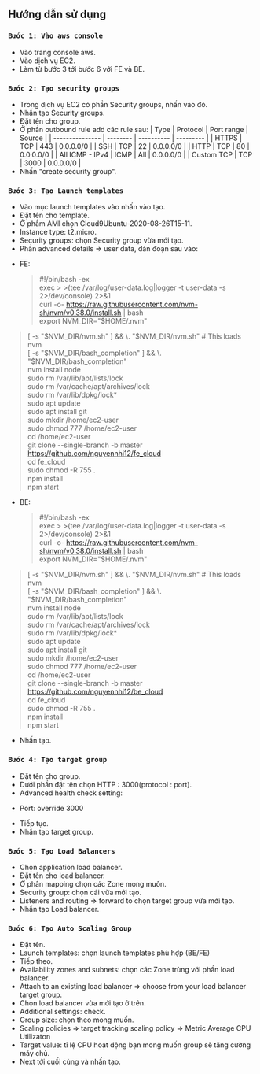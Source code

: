 ## Hướng dẫn sử dụng

### `Bước 1: Vào aws console`

- Vào trang console aws.
- Vào dịch vụ EC2.
- Làm từ bước 3 tới bước 6 với FE và BE.

### `Bước 2: Tạo security groups`

- Trong dịch vụ EC2 có phần Security groups, nhấn vào đó.
- Nhấn tạo Security groups.
- Đặt tên cho group.
- Ở phần outbound rule add các rule sau:
  | Type | Protocol | Port range | Source |
  | --------------- | -------- | ---------- | --------- |
  | HTTPS | TCP | 443 | 0.0.0.0/0 |
  | SSH | TCP | 22 | 0.0.0.0/0 |
  | HTTP | TCP | 80 | 0.0.0.0/0 |
  | All ICMP - IPv4 | ICMP | All | 0.0.0.0/0 |
  | Custom TCP | TCP | 3000 | 0.0.0.0/0 |
- Nhấn "create security group".

### `Bước 3: Tạo Launch templates`

- Vào mục launch templates vào nhấn vào tạo.
- Đặt tên cho template.
- Ở phầm AMI chọn Cloud9Ubuntu-2020-08-26T15-11.
- Instance type: t2.micro.
- Security groups: chọn Security group vừa mới tạo.
- Phần advanced details => user data, dán đoạn sau vào:

* FE:
  > #!/bin/bash -ex <br />
  > exec > >(tee /var/log/user-data.log|logger -t user-data -s 2>/dev/console) 2>&1 <br />
  > curl -o- https://raw.githubusercontent.com/nvm-sh/nvm/v0.38.0/install.sh | bash <br />
  > export NVM_DIR="$HOME/.nvm" <br />
> [ -s "$NVM_DIR/nvm.sh" ] && \. "$NVM_DIR/nvm.sh"  # This loads nvm <br />
> [ -s "$NVM_DIR/bash_completion" ] && \. "$NVM_DIR/bash_completion" <br />
  > nvm install node <br />
  > sudo rm /var/lib/apt/lists/lock <br />
  > sudo rm /var/cache/apt/archives/lock <br />
  > sudo rm /var/lib/dpkg/lock\* <br />
  > sudo apt update <br />
  > sudo apt install git <br />
  > sudo mkdir /home/ec2-user <br />
  > sudo chmod 777 /home/ec2-user <br />
  > cd /home/ec2-user <br />
  > git clone --single-branch -b master https://github.com/nguyennhi12/fe_cloud <br />
  > cd fe_cloud <br />
  > sudo chmod -R 755 . <br />
  > npm install <br />
  > npm start <br />
* BE:
  > #!/bin/bash -ex <br />
  > exec > >(tee /var/log/user-data.log|logger -t user-data -s 2>/dev/console) 2>&1 <br />
  > curl -o- https://raw.githubusercontent.com/nvm-sh/nvm/v0.38.0/install.sh | bash <br />
  > export NVM_DIR="$HOME/.nvm" <br />
> [ -s "$NVM_DIR/nvm.sh" ] && \. "$NVM_DIR/nvm.sh"  # This loads nvm <br />
> [ -s "$NVM_DIR/bash_completion" ] && \. "$NVM_DIR/bash_completion" <br />
  > nvm install node <br />
  > sudo rm /var/lib/apt/lists/lock <br />
  > sudo rm /var/cache/apt/archives/lock <br />
  > sudo rm /var/lib/dpkg/lock\* <br />
  > sudo apt update <br />
  > sudo apt install git <br />
  > sudo mkdir /home/ec2-user <br />
  > sudo chmod 777 /home/ec2-user <br />
  > cd /home/ec2-user <br />
  > git clone --single-branch -b master https://github.com/nguyennhi12/be_cloud <br />
  > cd fe_cloud <br />
  > sudo chmod -R 755 . <br />
  > npm install <br />
  > npm start <br />

- Nhấn tạo.

### `Bước 4: Tạo target group`

- Đặt tên cho group.
- Dưới phần đặt tên chọn HTTP : 3000(protocol : port).
- Advanced health check setting:

* Port: override 3000

- Tiếp tục.
- Nhấn tạo target group.

### `Bước 5: Tạo Load Balancers`

- Chọn application load balancer.
- Đặt tên cho load balancer.
- Ở phần mapping chọn các Zone mong muốn.
- Security group: chọn cái vừa mới tạo.
- Listeners and routing => forward to chọn target group vừa mới tạo.
- Nhấn tạo Load balancer.

### `Bước 6: Tạo Auto Scaling Group`

- Đặt tên.
- Launch templates: chọn launch templates phù hợp (BE/FE)
- Tiếp theo.
- Availability zones and subnets: chọn các Zone trùng với phần load balancer.
- Attach to an existing load balancer => choose from your load balancer target group.
- Chọn load balancer vừa mới tạo ở trên.
- Additional settings: check.
- Group size: chọn theo mong muốn.
- Scaling policies => target tracking scaling policy => Metric Average CPU Utilizaton
- Target value: tỉ lệ CPU hoạt động bạn mong muốn group sẽ tăng cường máy chủ.
- Next tới cuối cùng và nhấn tạo.